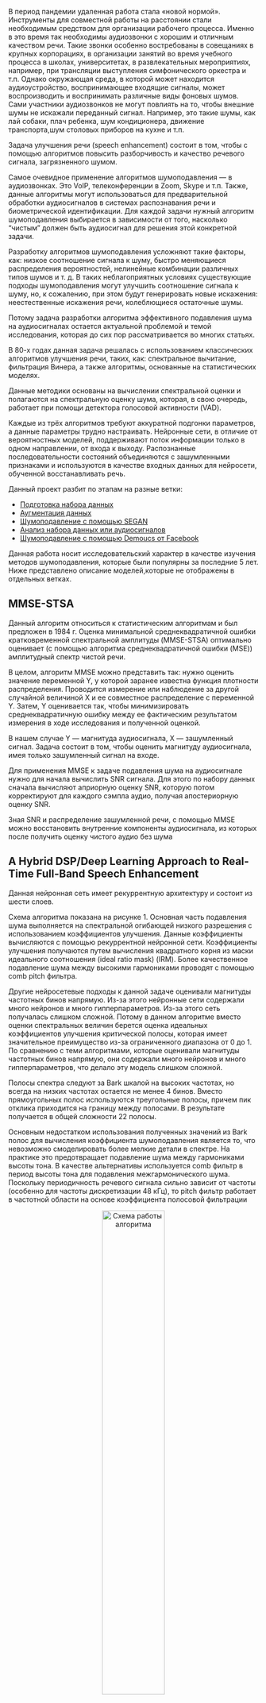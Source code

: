 <p>В период пандемии удаленная работа стала «новой нормой». Инструменты для совместной работы на расстоянии стали необходимым средством для организации рабочего процесса. Именно в это время так необходимы аудиозвонки с хорошим и отличным качеством речи. Такие звонки особенно востребованы в совещаниях в крупных корпорациях, в организации занятий во время учебного процесса в школах, университетах, в развлекательных мероприятиях, например, при трансляции выступления симфонического оркестра и т.п.  Однако окружающая среда, в которой может находится аудиоустройство, воспринимающее входящие сигналы, может воспроизводить и воспринимать различные виды фоновых шумов. Сами участники аудиозвонков не могут повлиять на то, чтобы внешние шумы не искажали переданный сигнал. Например, это такие шумы, как лай собаки, плач ребенка, шум кондиционера, движение транспорта,шум столовых приборов на кухне и т.п.</p>
<p>Задача улучшения речи (speech enhancement) состоит в том, чтобы с помощью алгоритмов повысить разборчивость и качество речевого сигнала, загрязненного шумом. </p>
<p>Самое очевидное применение алгоритмов шумоподавления — в аудиозвонках. Это VoIP, телеконференции в Zoom, Skype и т.п. Также, данные алгоритмы могут использоваться для предварительной обработки аудиосигналов в системах распознавания речи и биометрической идентификации. Для каждой задачи нужный алгоритм шумоподавления выбирается в зависимости от того, насколько “чистым” должен быть аудиосигнал для решения этой конкретной задачи. </p>
<p>Разработку алгоритмов шумоподавления усложняют такие факторы, как: низкое соотношение сигнала к шуму, быстро меняющиеся распределения вероятностей, нелинейные комбинации различных типов шумов и т. д. В таких неблагоприятных условиях существующие подходы шумоподавления могут улучшить соотношение сигнала к шуму, но, к сожалению, при этом будут генерировать новые искажения: неестественные искажения речи, колеблющиеся остаточные шумы. </p>
<p>Потому задача разработки алгоритма эффективного подавления шума на аудиосигналах остается актуальной проблемой и темой исследования, которая до сих пор рассматривается во многих статьях.</p>
<p>В 80-х годах данная задача решалась с использованием классических алгоритмов улучшения речи, таких, как: спектральное вычитание, фильтрация Винера, а также алгоритмы, основанные на статистических моделях.</p>
<p>Данные методики основаны на вычислении спектральной оценки и полагаются на спектральную оценку шума, которая, в свою очередь, работает при помощи детектора голосовой активности (VAD). </p>
<p>Каждые из трёх алгоритмов требуют аккуратной подгонки параметров, а данные параметры трудно настраивать. Нейронные сети, в отличие от вероятностных моделей, поддерживают поток информации только в одном направлении, от входа к выходу. Распознанные последовательности состояний объединяются с зашумленными признаками и используются в качестве входных данных для нейросети, обученной восстанавливать речь.</p>
<p>Данный проект разбит по этапам на разные ветки: </p>
<ul>
  <li><a href = 'https://github.com/Alena0704/intelligent-noise-reduction/tree/prepare-audio'>Подготовка набора данных</a></li>
  <li><a href='https://github.com/Alena0704/intelligent-noise-reduction/tree/augmentation'>Аугментация данных</a></li>
  <li><a href = 'https://github.com/Alena0704/intelligent-noise-reduction/tree/segan'>Шумоподавление с помощью SEGAN</a></li>
  <li><a href='https://github.com/Alena0704/intelligent-noise-reduction/tree/wavenet>Шумоподавление с помощью WaveNet</a></li>
  <li><a href = 'https://github.com/Alena0704/intelligent-noise-reduction/tree/analize_audio'>Анализ набора данных или аудиосигналов</a></li>
  <li><a href = 'https://github.com/Alena0704/intelligent-noise-reduction/tree/Demoucs_from_Facebook'>Шумоподавление с помощью Demoucs от Facebook</a></li>
    </ul>
   Данная работа носит исследовательский характер в качестве изучения методов шумоподавления, которые были популярны за последние 5 лет.
Ниже представлено описание моделей,которые не отображены в отдельных ветках.
    <h2>MMSE-STSA</h2>
<p>Данный алгоритм относиться к статистическим алгоритмам и был предложен в 1984 г. Оценка минимальной среднеквадратичной ошибки кратковременной спектральной амплитуды (MMSE-STSA) оптимально оценивает (с помощью алгоритма среднеквадратичной ошибки (MSE)) амплитудный спектр чистой речи. </p>
<p>В целом, алгоритм MMSE можно представить так: нужно оценить значение переменной Y, у которой заранее известна функция плотности распределения.  Проводится измерение или наблюдение за другой случайной величиной X и ее совместное распределение с переменной Y. Затем, Y оценивается так, чтобы минимизировать среднеквадратичную ошибку между ее фактическим результатом измерения в ходе исследования и полученной оценкой.</p> 
<p>В нашем случае Y — магнитуда аудиосигнала, X — зашумленный сигнал. Задача состоит в том, чтобы оценить магнитуду аудиосигнала, имея только зашумленный сигнал на входе.</p>
<p>Для применения MMSE к задаче подавления шума на аудиосигнале нужно для начала вычислить SNR сигнала. Для этого по набору данных сначала вычисляют априорную оценку SNR, которую потом корректируют для каждого сэмпла аудио, получая апостериорную оценку SNR. </p>
<p>Зная SNR и распределение зашумленной речи, с помощью MMSE можно восстановить внутренние компоненты аудиосигнала, из которых после получить оценку чистого аудио без шума</p>

<h2>A Hybrid DSP/Deep Learning Approach to Real-Time Full-Band Speech Enhancement</h2>
<p>Данная нейронная сеть имеет рекуррентную архитектуру и состоит из шести слоев.</p> 
<p>Схема алгоритма показана на рисунке 1. Основная часть подавления шума выполняется на спектральной огибающей низкого разрешения с использованием коэффициентов улучшения. Данные коэффициенты вычисляются с помощью рекуррентной нейронной сети. Коэффициенты улучшения получаются путем вычисления квадратного корня из маски идеального соотношения (ideal ratio mask) (IRM). Более качественное подавление шума между высокими гармониками проводят с помощью comb pitch фильтра.</p>
<p>Другие нейросетевые подходы к данной задаче оценивали магнитуды частотных бинов напрямую. Из-за этого нейронные сети содержали много нейронов и много гипперпараметров. Из-за этого сеть получалась слишком сложной. Потому в данном алгоритме вместо оценки спектральных величин берется оценка идеальных коэффициентов улучшения критической полосы, которая имеет значительное преимущество из-за ограниченного диапазона от 0 до 1. По сравнению с теми алгоритмами, которые оценивали магнитуды частотных бинов напрямую, они содержали много нейронов и много гипперпараметров, что делало эту модель слишком сложной. </p>
<p>Полосы спектра следуют за Bark шкалой на высоких частотах, но всегда на низких частотах остается не менее 4 бинов. Вместо прямоугольных полос используются треугольные полосы, причем пик отклика приходится на границу между полосами. В результате получается в общей сложности 22 полосы.</p>
<p>Основным недостатком использования полученных значений из Bark полос для вычисления коэффициента шумоподавления является то, что невозможно смоделировать более мелкие детали в спектре. На практике это предотвращает подавление шума между гармониками высоты тона. В качестве альтернативы используется comb фильтр в период высоты тона для подавления межгармонического шума. Поскольку периодичность речевого сигнала сильно зависит от частоты (особенно для частоты дискретизации 48 кГц), то pitch фильтр работает в частотной области на основе коэффициента полосовой фильтрации
</p>
<p align = 'center'><img src ='rnn.png' alt="Схема работы алгоритма" width="50%"></p>
<h2>TCNN: Temporal convolutional neural network for real-time speech enhancement in the time domain</h2>
<p>TCNN — полностью сверточная нейронная сеть (CNN) для улучшения речи, работающая в реальном времени.Архитектура модели построена на основе энкодера-декодера с дополнительным временным сверточным модулем (TCM). TCM также использует dilated слои с разным шагом в блоке энкодера.</p>
<p>Энкодер принимает последовательность зашумленных фреймов в качестве входных данных, размер которых равен T × 320 × 1, где T - количество окон, 320-размер окна, а 1-количество входных каналов. Первый слой в энкодере увеличивает количество каналов с 1 до 16. Выходной размер после первого слоя равен T×320×16. Следующие семь слоев сжимают размер аудио, используя обычные свертки с размером шага 2. Конечный выход энкодера имеет размерность T× 4 ×64.</p>
<p>Выход энкодера преобразуется в одномерный сигнал размером T × 256. Этот сигнал подается на вход блоку TCM. TCM состоит из трех блоков. Блок в свою очередь состоит из шести dilated сверток (об этом описано ниже). Шесть dilated светок имеют размеры: 1, 2, 4, 8, 16 и 32. Это позволяет алгоритму охватить большую область аудио и извлечь признаки из все более возрастающей рассматриваемой области. Таким образом, он получает глобальную информацию о поступившем аудиосигнале. </p>
<p>То есть, сначала первая свертка получила локальные признаки аудиосигнала, вторая свертка с шагом два, берет область шире (в два раза больше семплов, чем первая и увеличивает размер шага в два раза больше первой, т.е. рассматривает соседние семплы, по сравнению с предыдущим слоем), соответственно, получает информацию больше первой. Таким образом в самом последнем слое, в конце блока, будет собрана самая общая информация об аудиосигнале (см. рис. 3).</p>
<p>Архитектура декодера симметрична архитектуре энкодера и имеет skip-соединения со слоями энкодера.</p>
<p align = 'center'><img src ='tcnn1.png' alt="Пример dilated сверки с фильтром 2" width="50%"></p>
<p align = 'center'><img src ='tcnn2.png' alt="Общее представление модели" width="50%"></p>
<h2>Speech Enhancement Using Multi-Stage. Self-Attentive Temporal Convolutional Networks</h2>
<p>Данная нейронная сеть состоит из четырех блоков слоев, которые авторы назвали TCN. Архитектура блока следующая: слой самовнимания (Self-Attention, SA), за которым следуют три сверточных слоя с нормализацией и функциями активации ReLU между ними. Также в каждом блоке есть skip-connection между первым и последним слоем блока. Каждый блок, по сути, уже выдает  предсказание, которое уточняется в каждом последующем блоке. Механизм самовнимания агрегирует контекстную информацию по каналам, что помогает в процессе работы сети создавать динамичное представление аудио. </p>
<p>Два последних TCN блока содержат блок слияния (FB). Этот блок выполняет функцию skip-connection: он принимает на вход исходную речевую информацию, чтобы восполнить возможную потерю речевой информации, которая произошла на ранних стадиях обработки аудиосигнала.</p>
<p>Подробная архитектура сети, как и архитектуры отдельных блоков SA, TCN и FB, представлены на рисунке ниже. </p>
<p>В отличие от предыдущих, модель не обрабатывает исходный аудиосигнал. Она обрабатывает его частотно-временное представление, которое получается с помощью алгоритма быстрого преобразования Фурье (STFT). После обработки, получившиеся частотно-временное представление аудиосигнала подвергается обратному преобразованию Фурье.</p>
<p align = 'center'><img src ='multistage.png' alt="Архитектура нейросети из блоков FB, SA, TCN" width="50%"></p>
<p>Была выбрана нейронная сеть от Facebook - </p><a href = 'https://github.com/facebookresearch/denoiser'>Demoucs.</a><p> Параметры конфигурации указаны в файле config.yaml</p>
<p>Результаты тестирования приведены  в папке audios</p>

